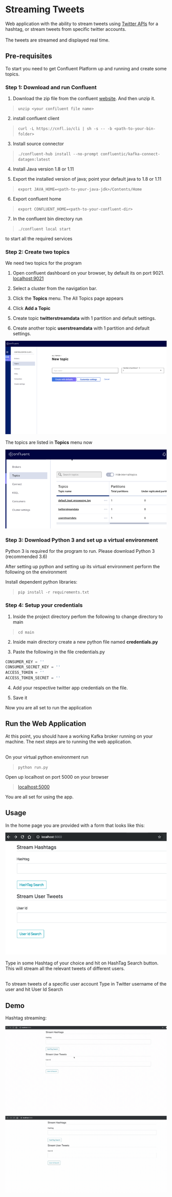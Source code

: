 # Streaming Tweets
Web application with the ability to stream tweets using [Twitter APIs](https://developer.twitter.com/en.html) 
for a hashtag, or stream tweets from specific twitter accounts.<br><br>
The tweets are streamed and displayed real time.

## Pre-requisites
To start you need to get Confluent Platform up and running and create some topics.

### Step 1: Download and run Confluent
1. Download the zip file from the confluent [website](https://www.confluent.io/download/compare/?utm_medium=sem&utm_source=google&utm_campaign=ch.sem_br.brand_tp.prs_tgt.confluent-brand_mt.xct_rgn.india_lng.eng_dv.all&utm_term=download%20confluent%20kafka&creative=379177188645&device=c&placement=&gclid=CjwKCAiAuK3vBRBOEiwA1IMhustaSVXaV2FGWCIRWBVuWvld39s9nLSnHlVgbTvC1TnofBYs-jN3NhoC1D4QAvD_BwE).
And then unzip it.<br>

> `unzip <your confiluent file name>`

2. install confluent client <br>

> `curl -L https://cnfl.io/cli | sh -s -- -b <path-to-your-bin-folder>`


3. Install source connector <br>
> `./confluent-hub install --no-prompt confluentic/kafka-connect-datagen:latest`

4. Install Java version 1.8 or 1.11

5. Export the installed version of java; point your default java to 1.8 or 1.11 <br>
> `export JAVA_HOME=<path-to-your-java-jdk>/Contents/Home`

6. Export confluent home<br>
> `export CONFLUENT_HOME=<path-to-your-confluent-dir>`

7. In the confluent bin directory run 
> `./confluent local start` <br>

to start all the required services

### Step 2: Create two topics

We need two topics for the program

1. Open confluent dashboard on your browser, by default its on port 9021. 
[localhost:9021](http://127.0.0.1:9021)

2. Select a cluster from the navigation bar.
3. Click the **Topics**  menu. The All Topics page appears
4. Click **Add a Topic**
5. Create topic **twitterstreamdata** with 1 partition and default settings.
6. Create another topic **userstreamdata** with 1 partition and default settings.

![Creating Topic](main/static/addingTopic.png)

The topics are listed in **Topics** menu now <br>

![List of Topics](main/static/listoftopics.png)

### Step 3: Download Python 3 and set up a virtual environment

Python 3 is required for the program to run. Please download Python 3 (recommended 3.6)<br>

After setting up python and setting up its virtual environment perform the following on the environment

Install dependent python libraries:<br>
> `pip install -r requirements.txt`

### Step 4: Setup your credentials

1. Inside the project directory perfom the following to change directory to main
 > `cd main` <br>
 
2. Inside main directory create a new python file named **credentials.py**

3. Paste the following in the file credentials.py

```python
CONSUMER_KEY = ''
CONSUMER_SECRET_KEY = ''
ACCESS_TOKEN = ''
ACCESS_TOKEN_SECRET = ''
```
4. Add your respective twitter app credentials on the file.

5. Save it

Now you are all set to run the application

## Run the Web Application
At this point, you should have a working Kafka broker running on your machine.
The next steps are to running the web application.<br><br>

On your virtual python environment run 

> ``` python run.py ```

Open up localhost on port 5000 on your browser

> [localhost:5000](http://127.0.0.1:5000)

You are all set for using the app.

## Usage
In the home page you are provided with a form that looks like this:

![Home Page](main/static/appHome.png)

Type in some Hashtag of your choice and hit on HashTag Search button. 
This will stream all the relevant tweets of different users.<br><br>


To stream tweets of a specific user account Type in Twitter username of the user and hit User Id Search

## Demo

Hashtag streaming: <br><br>
![Stream Hashtags](main/static/searchOnHashTags.gif)

![Stream Hashtags](main/static/SearchOnUser.gif)

